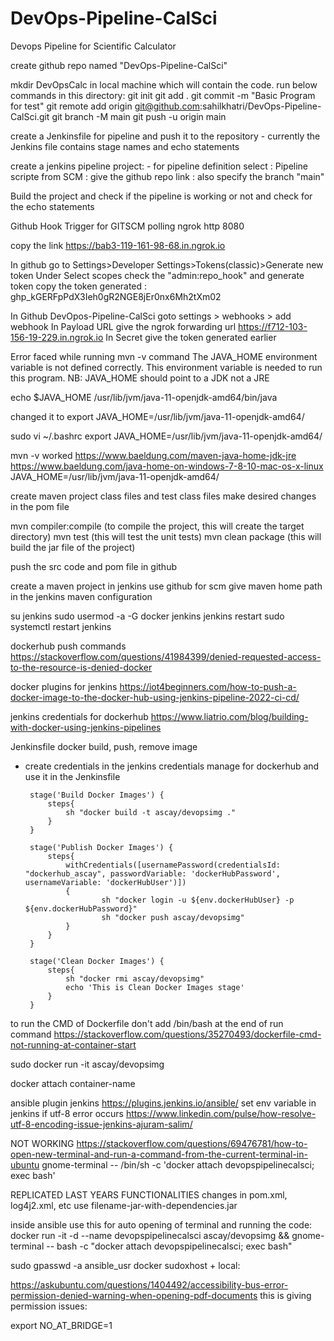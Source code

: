 # DevOps-Pipeline-CalSci
Devops Pipeline for Scientific Calculator

create github repo named "DevOps-Pipeline-CalSci"

mkdir DevOpsCalc in local machine which will contain the code.
run below commands in this directory:
git init
git add .
git commit -m "Basic Program for test"
git remote add origin git@github.com:sahilkhatri/DevOps-Pipeline-CalSci.git
git branch -M main
git push -u origin main


create a Jenkinsfile for pipeline and push it to the repository
	- currently the Jenkins file contains stage names and echo statements


create a jenkins pipeline project:
	- for pipeline definition select : Pipeline scripte from SCM
					 : give the github repo link
					 : also specify the branch "main"

Build the project and check if the pipeline is working or not and check for the echo statements


Github Hook Trigger for GITSCM polling
ngrok http 8080

copy the link https://bab3-119-161-98-68.in.ngrok.io


In github go to Settings>Developer Settings>Tokens(classic)>Generate new token
Under Select scopes check the "admin:repo_hook" and generate token
copy the token generated : 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

In Github DevOpos-Pipeline-CalSci goto settings > webhooks > add webhook
In Payload URL give the ngrok forwarding url https://f712-103-156-19-229.in.ngrok.io
In Secret give the token generated earlier
					 
					 
			
Error faced while running mvn -v command
The JAVA_HOME environment variable is not defined correctly. This environment variable is
needed to run this program. NB: JAVA_HOME should point to a JDK not a JRE

echo $JAVA_HOME
/usr/lib/jvm/java-11-openjdk-amd64/bin/java

changed it to
export JAVA_HOME=/usr/lib/jvm/java-11-openjdk-amd64/

sudo vi ~/.bashrc
export JAVA_HOME=/usr/lib/jvm/java-11-openjdk-amd64/

mvn -v worked
https://www.baeldung.com/maven-java-home-jdk-jre
https://www.baeldung.com/java-home-on-windows-7-8-10-mac-os-x-linux
JAVA_HOME=/usr/lib/jvm/java-11-openjdk-amd64/
					 

create maven project
class files and test class files
make desired changes in the pom file

mvn compiler:compile	(to compile the project, this will create the target directory)
mvn test		(this will test the unit tests)
mvn clean package	(this will build the jar file of the project)

push the src code and pom file in github

create a maven project in jenkins
use github for scm
give maven home path in the jenkins maven configuration 



su jenkins
sudo usermod -a -G docker jenkins
jenkins restart
sudo systemctl restart jenkins


dockerhub push commands
https://stackoverflow.com/questions/41984399/denied-requested-access-to-the-resource-is-denied-docker


docker plugins for jenkins
https://iot4beginners.com/how-to-push-a-docker-image-to-the-docker-hub-using-jenkins-pipeline-2022-ci-cd/

jenkins credentials for dockerhub
https://www.liatrio.com/blog/building-with-docker-using-jenkins-pipelines

Jenkinsfile docker build, push, remove image
 - create credentials in the jenkins credentials manage for dockerhub and use it in the Jenkinsfile

        stage('Build Docker Images') {
            steps{
                sh "docker build -t ascay/devopsimg ."
            }
        }

        stage('Publish Docker Images') {
            steps{
                withCredentials([usernamePassword(credentialsId: "dockerhub_ascay", passwordVariable: 'dockerHubPassword', usernameVariable: 'dockerHubUser')])
                {
                        sh "docker login -u ${env.dockerHubUser} -p ${env.dockerHubPassword}"
                        sh "docker push ascay/devopsimg"
                }
            }
        }

        stage('Clean Docker Images') {
            steps{
                sh "docker rmi ascay/devopsimg"
                echo 'This is Clean Docker Images stage'
            }
        }


to run the CMD of Dockerfile don't add /bin/bash at the end of run command
https://stackoverflow.com/questions/35270493/dockerfile-cmd-not-running-at-container-start

sudo docker run -it ascay/devopsimg

docker attach container-name



ansible plugin jenkins
https://plugins.jenkins.io/ansible/
set env variable in jenkins if utf-8 error occurs
https://www.linkedin.com/pulse/how-resolve-utf-8-encoding-issue-jenkins-ajuram-salim/


NOT WORKING 
https://stackoverflow.com/questions/69476781/how-to-open-new-terminal-and-run-a-command-from-the-current-terminal-in-ubuntu
gnome-terminal -- /bin/sh -c 'docker attach devopspipelinecalsci; exec bash'
					 
					 
REPLICATED LAST YEARS FUNCTIONALITIES
changes in pom.xml, log4j2.xml, etc
use filename-jar-with-dependencies.jar 


inside ansible use this for auto opening of terminal and running the code:
docker run -it -d --name devopspipelinecalsci ascay/devopsimg && gnome-terminal -- bash -c "docker attach devopspipelinecalsci; exec bash"

sudo gpasswd -a ansible_usr docker
sudoxhost + local:

https://askubuntu.com/questions/1404492/accessibility-bus-error-permission-denied-warning-when-opening-pdf-documents
this is giving permission issues:

export NO_AT_BRIDGE=1



					 
